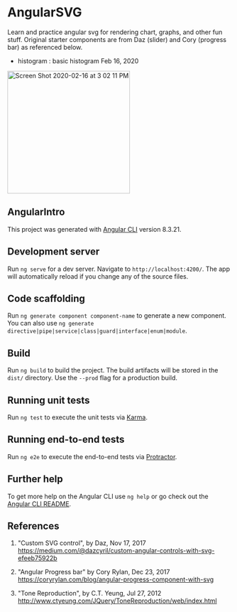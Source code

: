 # AngularSVG

Learn and practice angular svg for rendering chart, graphs, and other fun stuff.
Original starter components are from Daz (slider) and Cory (progress bar) as referenced below.

- histogram : basic histogram Feb 16, 2020

<img width="276" alt="Screen Shot 2020-02-16 at 3 02 11 PM" src="https://user-images.githubusercontent.com/1282659/74613683-a087e600-50cd-11ea-907a-e0e6f1bacb4c.png">

## AngularIntro

This project was generated with [Angular CLI](https://github.com/angular/angular-cli) version 8.3.21.

## Development server

Run `ng serve` for a dev server. Navigate to `http://localhost:4200/`. The app will automatically reload if you change any of the source files.

## Code scaffolding

Run `ng generate component component-name` to generate a new component. You can also use `ng generate directive|pipe|service|class|guard|interface|enum|module`.

## Build

Run `ng build` to build the project. The build artifacts will be stored in the `dist/` directory. Use the `--prod` flag for a production build.

## Running unit tests

Run `ng test` to execute the unit tests via [Karma](https://karma-runner.github.io).

## Running end-to-end tests

Run `ng e2e` to execute the end-to-end tests via [Protractor](http://www.protractortest.org/).

## Further help

To get more help on the Angular CLI use `ng help` or go check out the [Angular CLI README](https://github.com/angular/angular-cli/blob/master/README.md).

## References

1. "Custom SVG control", by Daz, Nov 17, 2017\
   https://medium.com/@dazcyril/custom-angular-controls-with-svg-efeeb75922b
   
2. "Angular Progress bar" by Cory Rylan, Dec 23, 2017\
   https://coryrylan.com/blog/angular-progress-component-with-svg
   
3. "Tone Reproduction", by C.T. Yeung, Jul 27, 2012\
   http://www.ctyeung.com/JQuery/ToneReproduction/web/index.html
